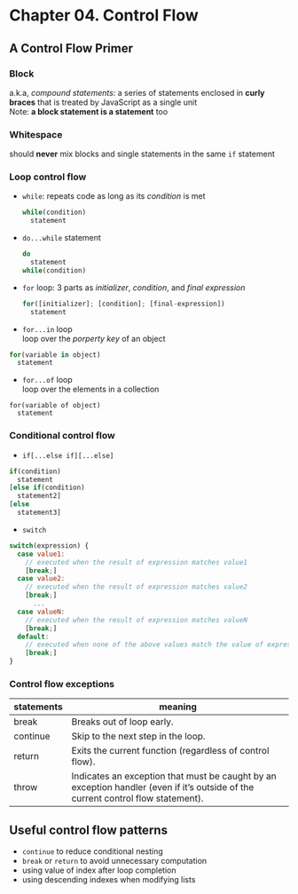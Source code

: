 # Chapter 04. Control Flow  

## A Control Flow Primer  
### Block  
a.k.a, *compound statements*: a series of statements enclosed in **curly braces** that is treated by JavaScript as a single unit  
Note: **a block statement is a statement** too  
### Whitespace  
should **never** mix blocks and single statements in the same `if` statement  
### Loop control flow  
+ `while`: repeats code as long as its *condition* is met  
  ```javascript 
  while(condition) 
    statement
  ```
+ `do...while` statement  
  ```javascript 
  do 
    statement
  while(condition)
  ```
+ `for` loop: 3 parts as *initializer*, *condition*, and *final expression*    
  ```javascript 
  for([initializer]; [condition]; [final-expression])
    statement
  ```
+ `for...in` loop  
loop over the *porperty key* of an object  
```javascript
for(variable in object)
  statement
```
+ `for...of` loop  
loop over the elements in a collection  
```
for(variable of object)
  statement
```
### Conditional control flow  
+ `if[...else if][...else]`  
```javascript 
if(condition)
  statement
[else if(condition)
  statement2]
[else
  statement3]
```
+ `switch`  
```javascript
switch(expression) { 
  case value1: 
    // executed when the result of expression matches value1
    [break;] 
  case value2:
    // executed when the result of expression matches value2
    [break;]
      ... 
  case valueN:
    // executed when the result of expression matches valueN
    [break;] 
  default:
    // executed when none of the above values match the value of expression
    [break;] 
}
```
### Control flow exceptions  

statements | meaning  
-----------|---------
break      | Breaks out of loop early.  
continue   | Skip to the next step in the loop.
return     | Exits the current function (regardless of control flow).
throw      | Indicates an exception that must be caught by an exception handler (even if it’s outside of the current control flow statement).

## Useful control flow patterns  
+ `continue` to reduce conditional nesting  
+ `break` or `return` to avoid unnecessary computation  
+ using value of index after loop completion  
+ using descending indexes when modifying lists  